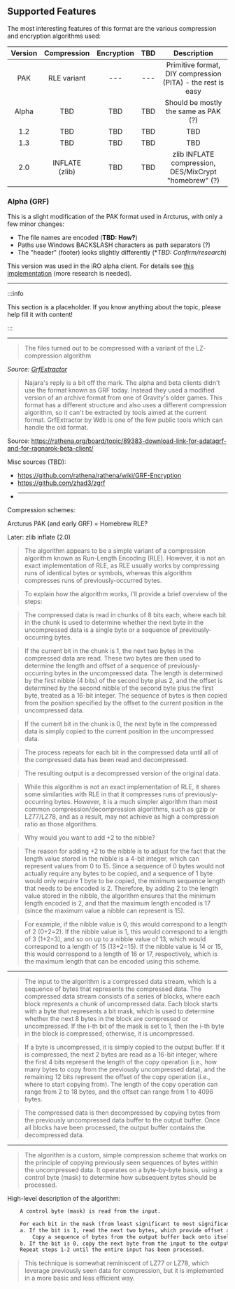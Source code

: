 ## Supported Features

The most interesting features of this format are the various compression and encryption algorithms used:

| Version |  Compression   | Encryption | TBD |                         Description                         |
| :-----: | :------------: | :--------: | :-: | :---------------------------------------------------------: |
|   PAK   |  RLE variant   |    ---     | --- | Primitive format, DIY compression (PITA) - the rest is easy |
|  Alpha  |      TBD       |    TBD     | TBD |            Should be mostly the same as PAK (?)             |
|   1.2   |      TBD       |    TBD     | TBD |                             TBD                             |
|   1.3   |      TBD       |    TBD     | TBD |                             TBD                             |
|   2.0   | INFLATE (zlib) |    TBD     | TBD |    zlib INFLATE compression, DES/MixCrypt "homebrew" (?)    |

### Alpha (GRF)

This is a slight modification of the PAK format used in Arcturus, with only a few minor changes:

- The file names are encoded (**TBD: How?**)
- Paths use Windows BACKSLASH characters as path separators (?)
- The "header" (footer) looks slightly differently (\*_TBD: Confirm/research_)

This version was used in the iRO alpha client. For details see [this implementation](https://github.com/exectails/GrfUnpack) (more research is needed).

---

:::info

This section is a placeholder. If you know anything about the topic, please help fill it with content!

:::

---

> The files turned out to be compressed with a variant of the LZ-compression algorithm

_Source: [GrfExtractor](http://qluster.net/software/grfextractor/)_

> Najara's reply is a bit off the mark. The alpha and beta clients didn't use the format known as GRF today. Instead they used a modified version of an archive format from one of Gravity's older games. This format has a different structure and also uses a different compression algorithm, so it can't be extracted by tools aimed at the current format. GrfExtractor by Wdb is one of the few public tools which can handle the old format.

Source: https://rathena.org/board/topic/89383-download-link-for-adatagrf-and-for-ragnarok-beta-client/

Misc sources (TBD):

- https://github.com/rathena/rathena/wiki/GRF-Encryption
- https://github.com/zhad3/zgrf
- ***

Compression schemes:

Arcturus PAK (and early GRF) = Homebrew RLE?

Later: zlib inflate (2.0)

> The algorithm appears to be a simple variant of a compression algorithm known as Run-Length Encoding (RLE). However, it is not an exact implementation of RLE, as RLE usually works by compressing runs of identical bytes or symbols, whereas this algorithm compresses runs of previously-occurred bytes.

> To explain how the algorithm works, I'll provide a brief overview of the steps:

> The compressed data is read in chunks of 8 bits each, where each bit in the chunk is used to determine whether the next byte in the uncompressed data is a single byte or a sequence of previously-occurring bytes.

> If the current bit in the chunk is 1, the next two bytes in the compressed data are read. These two bytes are then used to determine the length and offset of a sequence of previously-occurring bytes in the uncompressed data. The length is determined by the first nibble (4 bits) of the second byte plus 2, and the offset is determined by the second nibble of the second byte plus the first byte, treated as a 16-bit integer. The sequence of bytes is then copied from the position specified by the offset to the current position in the uncompressed data.

> If the current bit in the chunk is 0, the next byte in the compressed data is simply copied to the current position in the uncompressed data.

> The process repeats for each bit in the compressed data until all of the compressed data has been read and decompressed.

> The resulting output is a decompressed version of the original data.

> While this algorithm is not an exact implementation of RLE, it shares some similarities with RLE in that it compresses runs of previously-occurring bytes. However, it is a much simpler algorithm than most common compression/decompression algorithms, such as gzip or LZ77/LZ78, and as a result, may not achieve as high a compression ratio as those algorithms.

> Why would you want to add +2 to the nibble?

> The reason for adding +2 to the nibble is to adjust for the fact that the length value stored in the nibble is a 4-bit integer, which can represent values from 0 to 15. Since a sequence of 0 bytes would not actually require any bytes to be copied, and a sequence of 1 byte would only require 1 byte to be copied, the minimum sequence length that needs to be encoded is 2. Therefore, by adding 2 to the length value stored in the nibble, the algorithm ensures that the minimum length encoded is 2, and that the maximum length encoded is 17 (since the maximum value a nibble can represent is 15).

> For example, if the nibble value is 0, this would correspond to a length of 2 (0+2=2). If the nibble value is 1, this would correspond to a length of 3 (1+2=3), and so on up to a nibble value of 13, which would correspond to a length of 15 (13+2=15). If the nibble value is 14 or 15, this would correspond to a length of 16 or 17, respectively, which is the maximum length that can be encoded using this scheme.

---

> The input to the algorithm is a compressed data stream, which is a sequence of bytes that represents the compressed data. The compressed data stream consists of a series of blocks, where each block represents a chunk of uncompressed data. Each block starts with a byte that represents a bit mask, which is used to determine whether the next 8 bytes in the block are compressed or uncompressed. If the i-th bit of the mask is set to 1, then the i-th byte in the block is compressed; otherwise, it is uncompressed.

> If a byte is uncompressed, it is simply copied to the output buffer. If it is compressed, the next 2 bytes are read as a 16-bit integer, where the first 4 bits represent the length of the copy operation (i.e., how many bytes to copy from the previously uncompressed data), and the remaining 12 bits represent the offset of the copy operation (i.e., where to start copying from). The length of the copy operation can range from 2 to 18 bytes, and the offset can range from 1 to 4096 bytes.

> The compressed data is then decompressed by copying bytes from the previously uncompressed data buffer to the output buffer. Once all blocks have been processed, the output buffer contains the decompressed data.

---

> The algorithm is a custom, simple compression scheme that works on the principle of copying previously seen sequences of bytes within the uncompressed data. It operates on a byte-by-byte basis, using a control byte (mask) to determine how subsequent bytes should be processed.

High-level description of the algorithm:

```txt
    A control byte (mask) is read from the input.

    For each bit in the mask (from least significant to most significant), do:
    a. If the bit is 1, read the next two bytes, which provide offset and length information.
		Copy a sequence of bytes from the output buffer back onto itself using this information.
    b. If the bit is 0, copy the next byte from the input to the output buffer.
    Repeat steps 1-2 until the entire input has been processed.
```

> This technique is somewhat reminiscent of LZ77 or LZ78, which leverage previously seen data for compression, but it is implemented in a more basic and less efficient way.
